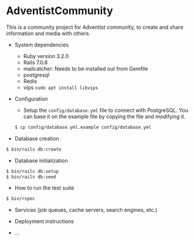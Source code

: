 # AdventistCommunity

This is a community project for Adventist community, to create and share information and media with others.

* System dependencies
  - Ruby version 3.2.0
  - Rails 7.0.6
  - mailcatcher: Needs to be installed out from Gemfile
  - postgresql
  - Redis
  - vips `sudo apt install libvips`

* Configuration
  - Setup the `config/database.yml` file to connect with PostgreSQL. You can base it on the example file by copying the file and modifying it.
  ```bash
  $ cp config/database.yml.example config/database.yml
  ```

* Database creation
```bash
$ bin/rails db:create
```

* Database initialization
```bash
$ bin/rails db:setup
$ bin/rails db:seed
```

* How to run the test suite
```bash
$ bin/rspec
```

* Services (job queues, cache servers, search engines, etc.)

* Deployment instructions

* ...
